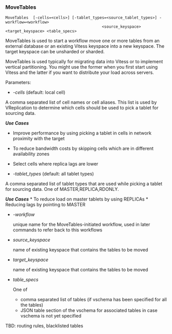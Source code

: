 ### MoveTables

```
MoveTables  [-cells=<cells>] [-tablet_types=<source_tablet_types>] -workflow=<workflow>
                                          <source_keyspace> <target_keyspace> <table_specs>
```

MoveTables is used to start a workflow move one or more tables from an external database or an existing Vitess keyspace into a new keyspace. The target keyspace can be unsharded or sharded.

MoveTables is used typically for migrating data into Vitess or to implement vertical partitioning. You might use the former when you
first start using Vitess and the latter if you want to distribute your load across servers.

Parameters:
 * *-cells* (default: local cell)

 A comma separated list of cell names or cell aliases. This list is used by VReplication to determine which
 cells should be used to pick a tablet for sourcing data.

  ***Use Cases***

   * Improve performance by using picking a tablet in cells in network proximity with the target
   * To reduce bandwidth costs by skipping cells which are in different availability zones
   * Select cells where replica lags are lower

 * *-tablet_types* (default: all tablet types)

 A comma separated list of tablet types that are used while picking a tablet for sourcing data.
 One of MASTER,REPLICA,RDONLY.

  ***Use Cases***
    * To reduce load on master tablets by using REPLICAs
    * Reducing lags by pointing to MASTER

 * *-workflow*  

    unique name for the MoveTables-initiated workflow, used in later commands to refer back to this workflows
 * *source_keyspace*

    name of existing keyspace that contains the tables to be moved
 * *target_keyspace*

    name of existing keyspace that contains the tables to be moved

 * *table_specs*

    One of
    * comma separated list of tables (if vschema has been specified for all the tables)
    * JSON table section of the vschema for associated tables in case vschema is not yet specified

TBD: routing rules, blacklisted tables
